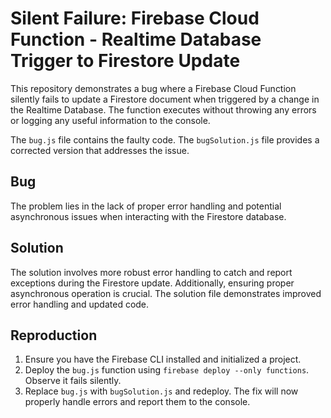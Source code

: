 # Silent Failure: Firebase Cloud Function - Realtime Database Trigger to Firestore Update

This repository demonstrates a bug where a Firebase Cloud Function silently fails to update a Firestore document when triggered by a change in the Realtime Database.  The function executes without throwing any errors or logging any useful information to the console.

The `bug.js` file contains the faulty code.  The `bugSolution.js` file provides a corrected version that addresses the issue.

## Bug
The problem lies in the lack of proper error handling and potential asynchronous issues when interacting with the Firestore database.

## Solution
The solution involves more robust error handling to catch and report exceptions during the Firestore update.  Additionally, ensuring proper asynchronous operation is crucial.  The solution file demonstrates improved error handling and updated code.

## Reproduction
1.  Ensure you have the Firebase CLI installed and initialized a project.
2.  Deploy the `bug.js` function using `firebase deploy --only functions`. Observe it fails silently.
3.  Replace `bug.js` with `bugSolution.js` and redeploy.  The fix will now properly handle errors and report them to the console.